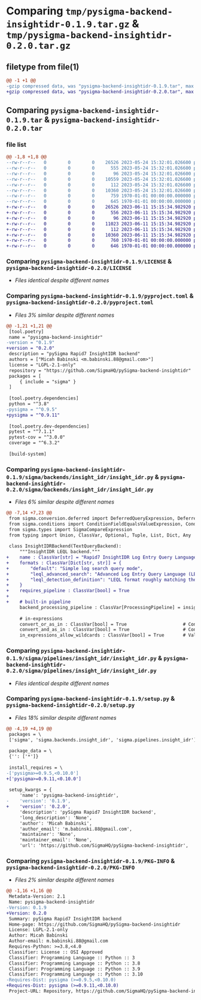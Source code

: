 # Comparing `tmp/pysigma-backend-insightidr-0.1.9.tar.gz` & `tmp/pysigma-backend-insightidr-0.2.0.tar.gz`

## filetype from file(1)

```diff
@@ -1 +1 @@
-gzip compressed data, was "pysigma-backend-insightidr-0.1.9.tar", max compression
+gzip compressed data, was "pysigma-backend-insightidr-0.2.0.tar", max compression
```

## Comparing `pysigma-backend-insightidr-0.1.9.tar` & `pysigma-backend-insightidr-0.2.0.tar`

### file list

```diff
@@ -1,8 +1,8 @@
--rw-r--r--   0        0        0    26526 2023-05-24 15:32:01.026600 pysigma-backend-insightidr-0.1.9/LICENSE
--rw-r--r--   0        0        0      555 2023-05-24 15:32:01.026600 pysigma-backend-insightidr-0.1.9/pyproject.toml
--rw-r--r--   0        0        0       96 2023-05-24 15:32:01.026600 pysigma-backend-insightidr-0.1.9/sigma/backends/insight_idr/__init__.py
--rw-r--r--   0        0        0    10559 2023-05-24 15:32:01.026600 pysigma-backend-insightidr-0.1.9/sigma/backends/insight_idr/insight_idr.py
--rw-r--r--   0        0        0      112 2023-05-24 15:32:01.026600 pysigma-backend-insightidr-0.1.9/sigma/pipelines/insight_idr/__init__.py
--rw-r--r--   0        0        0    10360 2023-05-24 15:32:01.026600 pysigma-backend-insightidr-0.1.9/sigma/pipelines/insight_idr/insight_idr.py
--rw-r--r--   0        0        0      759 1970-01-01 00:00:00.000000 pysigma-backend-insightidr-0.1.9/setup.py
--rw-r--r--   0        0        0      645 1970-01-01 00:00:00.000000 pysigma-backend-insightidr-0.1.9/PKG-INFO
+-rw-r--r--   0        0        0    26526 2023-06-11 15:15:34.982920 pysigma-backend-insightidr-0.2.0/LICENSE
+-rw-r--r--   0        0        0      556 2023-06-11 15:15:34.982920 pysigma-backend-insightidr-0.2.0/pyproject.toml
+-rw-r--r--   0        0        0       96 2023-06-11 15:15:34.982920 pysigma-backend-insightidr-0.2.0/sigma/backends/insight_idr/__init__.py
+-rw-r--r--   0        0        0    11023 2023-06-11 15:15:34.982920 pysigma-backend-insightidr-0.2.0/sigma/backends/insight_idr/insight_idr.py
+-rw-r--r--   0        0        0      112 2023-06-11 15:15:34.982920 pysigma-backend-insightidr-0.2.0/sigma/pipelines/insight_idr/__init__.py
+-rw-r--r--   0        0        0    10360 2023-06-11 15:15:34.982920 pysigma-backend-insightidr-0.2.0/sigma/pipelines/insight_idr/insight_idr.py
+-rw-r--r--   0        0        0      760 1970-01-01 00:00:00.000000 pysigma-backend-insightidr-0.2.0/setup.py
+-rw-r--r--   0        0        0      646 1970-01-01 00:00:00.000000 pysigma-backend-insightidr-0.2.0/PKG-INFO
```

### Comparing `pysigma-backend-insightidr-0.1.9/LICENSE` & `pysigma-backend-insightidr-0.2.0/LICENSE`

 * *Files identical despite different names*

### Comparing `pysigma-backend-insightidr-0.1.9/pyproject.toml` & `pysigma-backend-insightidr-0.2.0/pyproject.toml`

 * *Files 3% similar despite different names*

```diff
@@ -1,21 +1,21 @@
 [tool.poetry]
 name = "pysigma-backend-insightidr"
-version = "0.1.9"
+version = "0.2.0"
 description = "pySigma Rapid7 InsightIDR backend"
 authors = ["Micah Babinski <m.babinski.88@gmail.com>"]
 license = "LGPL-2.1-only"
 repository = "https://github.com/SigmaHQ/pySigma-backend-insightidr"
 packages = [
     { include = "sigma" }
 ]
 
 [tool.poetry.dependencies]
 python = "^3.8"
-pysigma = "^0.9.5"
+pysigma = "^0.9.11"
 
 [tool.poetry.dev-dependencies]
 pytest = "^7.1.1"
 pytest-cov = "^3.0.0"
 coverage = "^6.3.2"
 
 [build-system]
```

### Comparing `pysigma-backend-insightidr-0.1.9/sigma/backends/insight_idr/insight_idr.py` & `pysigma-backend-insightidr-0.2.0/sigma/backends/insight_idr/insight_idr.py`

 * *Files 6% similar despite different names*

```diff
@@ -7,14 +7,23 @@
 from sigma.conversion.deferred import DeferredQueryExpression, DeferredTextQueryExpression
 from sigma.conditions import ConditionFieldEqualsValueExpression, ConditionOR, ConditionAND
 from sigma.types import SigmaCompareExpression
 from typing import Union, ClassVar, Optional, Tuple, List, Dict, Any
 
 class InsightIDRBackend(TextQueryBackend):
     """InsightIDR LEQL backend."""
+    name : ClassVar[str] = "Rapid7 InsightIDR Log Entry Query Language (LEQL) Queries"
+    formats : ClassVar[Dict[str, str]] = {
+        "default": "Simple log search query mode",
+        "leql_advanced_search": "Advanced Log Entry Query Language (LEQL) queries",
+        "leql_detection_definition": "LEQL format roughly matching the 'Rule Logic' tab in ABA detection rule definition"
+    }
+    requires_pipeline : ClassVar[bool] = True
+
+    # built-in pipeline
     backend_processing_pipeline : ClassVar[ProcessingPipeline] = insight_idr_pipeline()
 
     # in-expressions
     convert_or_as_in : ClassVar[bool] = True                     # Convert OR as in-expression
     convert_and_as_in : ClassVar[bool] = True                    # Convert AND as in-expression
     in_expressions_allow_wildcards : ClassVar[bool] = True       # Values in list can contain wildcards. If set to False (default) only plain values are converted into in-expressions.
```

### Comparing `pysigma-backend-insightidr-0.1.9/sigma/pipelines/insight_idr/insight_idr.py` & `pysigma-backend-insightidr-0.2.0/sigma/pipelines/insight_idr/insight_idr.py`

 * *Files identical despite different names*

### Comparing `pysigma-backend-insightidr-0.1.9/setup.py` & `pysigma-backend-insightidr-0.2.0/setup.py`

 * *Files 18% similar despite different names*

```diff
@@ -4,19 +4,19 @@
 packages = \
 ['sigma', 'sigma.backends.insight_idr', 'sigma.pipelines.insight_idr']
 
 package_data = \
 {'': ['*']}
 
 install_requires = \
-['pysigma>=0.9.5,<0.10.0']
+['pysigma>=0.9.11,<0.10.0']
 
 setup_kwargs = {
     'name': 'pysigma-backend-insightidr',
-    'version': '0.1.9',
+    'version': '0.2.0',
     'description': 'pySigma Rapid7 InsightIDR backend',
     'long_description': 'None',
     'author': 'Micah Babinski',
     'author_email': 'm.babinski.88@gmail.com',
     'maintainer': 'None',
     'maintainer_email': 'None',
     'url': 'https://github.com/SigmaHQ/pySigma-backend-insightidr',
```

### Comparing `pysigma-backend-insightidr-0.1.9/PKG-INFO` & `pysigma-backend-insightidr-0.2.0/PKG-INFO`

 * *Files 2% similar despite different names*

```diff
@@ -1,16 +1,16 @@
 Metadata-Version: 2.1
 Name: pysigma-backend-insightidr
-Version: 0.1.9
+Version: 0.2.0
 Summary: pySigma Rapid7 InsightIDR backend
 Home-page: https://github.com/SigmaHQ/pySigma-backend-insightidr
 License: LGPL-2.1-only
 Author: Micah Babinski
 Author-email: m.babinski.88@gmail.com
 Requires-Python: >=3.8,<4.0
 Classifier: License :: OSI Approved
 Classifier: Programming Language :: Python :: 3
 Classifier: Programming Language :: Python :: 3.8
 Classifier: Programming Language :: Python :: 3.9
 Classifier: Programming Language :: Python :: 3.10
-Requires-Dist: pysigma (>=0.9.5,<0.10.0)
+Requires-Dist: pysigma (>=0.9.11,<0.10.0)
 Project-URL: Repository, https://github.com/SigmaHQ/pySigma-backend-insightidr
```

